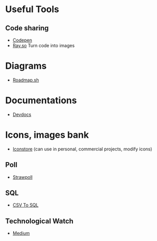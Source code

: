 # Useful Tools

## Code sharing
- [Codepen](https://codepen.io/)
- [Ray.so](https://ray.so) Turn code into images

# Diagrams
- [Roadmap.sh](https://roadmap.sh)

# Documentations
- [Devdocs](https://devdocs.io/)

# Icons, images bank
- [Iconstore](https://iconstore.co) (can use in personal, commercial projects, modify icons)

## Poll
- [Strawpoll](https://strawpoll.com/create/)

## SQL
- [CSV To SQL](https://www.convertcsv.com/csv-to-sql.htm)

## Technological Watch
- [Medium](https://medium.com/)
